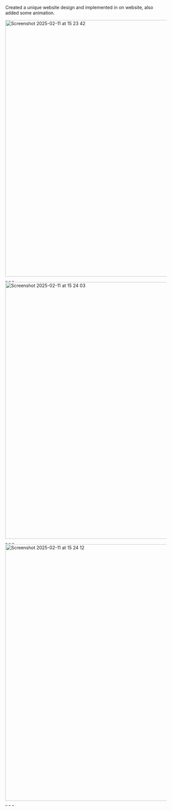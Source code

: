 Created a unique website design and implemented in on website, also added some animation. 


<img width="800" alt="Screenshot 2025-02-11 at 15 23 42" src="https://github.com/user-attachments/assets/2290ef47-1698-46cb-9280-9bbca788fd0a" />
_ _ _

<img width="800" alt="Screenshot 2025-02-11 at 15 24 03" src="https://github.com/user-attachments/assets/9314ca61-211f-459d-b1c7-6d96ca0cdcbf" />
_ _ _

<img width="800" alt="Screenshot 2025-02-11 at 15 24 12" src="https://github.com/user-attachments/assets/b5e00f65-285e-4a93-8bc0-1fd3dd1bba21" />
_ _ _


